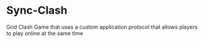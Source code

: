 # Sync-Clash
Grid Clash Game that uses a custom application protocol that allows players to play online at the same time
